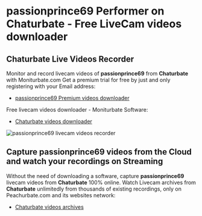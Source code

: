 # passionprince69 Performer on Chaturbate - Free LiveCam videos downloader

## Chaturbate Live Videos Recorder

Monitor and record livecam videos of **passionprince69** from **Chaturbate** with Moniturbate.com
Get a premium trial for free by just and only registering with your Email address:
* [passionprince69 Premium videos downloader](https://moniturbate.com/request-demo-licence-key.html)

Free livecam videos downloader - Moniturbate Software:
* [Chaturbate videos downloader](https://moniturbate.com/moniturbate-download-software.html)

![passionprince69 livecam videos recorder](https://peachurnet.com/templates/moniturbate-software.png)


## Capture passionprince69 videos from the Cloud and watch your recordings on Streaming

Without the need of downloading a software, capture **passionprince69** livecam videos from **Chaturbate** 100% online.
Watch Livecam archives from **Chaturbate** unlimitedly from thousands of existing recordings, only on Peachurbate.com and its websites network:
* [Chaturbate videos archives](https://peachurnet.com/)
